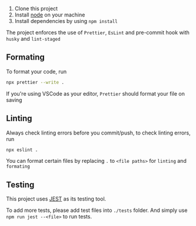1.  Clone this project
2.  Install [node](https://nodejs.org/en/) on your machine
3.  Install dependencies by using `npm install`

The project enforces the use of `Prettier`, `EsLint` and pre-commit hook with `husky` and `lint-staged`

## Formating

To format your code, run

```bash
npx prettier --write .
```

If you're using VSCode as your editor, `Prettier` should format your file on saving

## Linting

Always check linting errors before you commit/push, to check linting errors, run

```bash
npx eslint .
```

You can format certain files by replacing `.` to `<file paths>` for `linting` and `formating`

## Testing 

This project uses [JEST]() as its testing tool. 

To add more tests, please add test files into `./tests` folder. And simply use `npm run jest --<file>` to run tests. 
